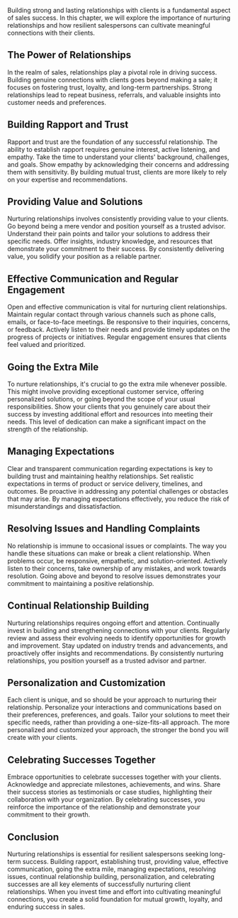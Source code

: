 
Building strong and lasting relationships with clients is a fundamental aspect of sales success. In this chapter, we will explore the importance of nurturing relationships and how resilient salespersons can cultivate meaningful connections with their clients.

The Power of Relationships
--------------------------

In the realm of sales, relationships play a pivotal role in driving success. Building genuine connections with clients goes beyond making a sale; it focuses on fostering trust, loyalty, and long-term partnerships. Strong relationships lead to repeat business, referrals, and valuable insights into customer needs and preferences.

Building Rapport and Trust
--------------------------

Rapport and trust are the foundation of any successful relationship. The ability to establish rapport requires genuine interest, active listening, and empathy. Take the time to understand your clients' background, challenges, and goals. Show empathy by acknowledging their concerns and addressing them with sensitivity. By building mutual trust, clients are more likely to rely on your expertise and recommendations.

Providing Value and Solutions
-----------------------------

Nurturing relationships involves consistently providing value to your clients. Go beyond being a mere vendor and position yourself as a trusted advisor. Understand their pain points and tailor your solutions to address their specific needs. Offer insights, industry knowledge, and resources that demonstrate your commitment to their success. By consistently delivering value, you solidify your position as a reliable partner.

Effective Communication and Regular Engagement
----------------------------------------------

Open and effective communication is vital for nurturing client relationships. Maintain regular contact through various channels such as phone calls, emails, or face-to-face meetings. Be responsive to their inquiries, concerns, or feedback. Actively listen to their needs and provide timely updates on the progress of projects or initiatives. Regular engagement ensures that clients feel valued and prioritized.

Going the Extra Mile
--------------------

To nurture relationships, it's crucial to go the extra mile whenever possible. This might involve providing exceptional customer service, offering personalized solutions, or going beyond the scope of your usual responsibilities. Show your clients that you genuinely care about their success by investing additional effort and resources into meeting their needs. This level of dedication can make a significant impact on the strength of the relationship.

Managing Expectations
---------------------

Clear and transparent communication regarding expectations is key to building trust and maintaining healthy relationships. Set realistic expectations in terms of product or service delivery, timelines, and outcomes. Be proactive in addressing any potential challenges or obstacles that may arise. By managing expectations effectively, you reduce the risk of misunderstandings and dissatisfaction.

Resolving Issues and Handling Complaints
----------------------------------------

No relationship is immune to occasional issues or complaints. The way you handle these situations can make or break a client relationship. When problems occur, be responsive, empathetic, and solution-oriented. Actively listen to their concerns, take ownership of any mistakes, and work towards resolution. Going above and beyond to resolve issues demonstrates your commitment to maintaining a positive relationship.

Continual Relationship Building
-------------------------------

Nurturing relationships requires ongoing effort and attention. Continually invest in building and strengthening connections with your clients. Regularly review and assess their evolving needs to identify opportunities for growth and improvement. Stay updated on industry trends and advancements, and proactively offer insights and recommendations. By consistently nurturing relationships, you position yourself as a trusted advisor and partner.

Personalization and Customization
---------------------------------

Each client is unique, and so should be your approach to nurturing their relationship. Personalize your interactions and communications based on their preferences, preferences, and goals. Tailor your solutions to meet their specific needs, rather than providing a one-size-fits-all approach. The more personalized and customized your approach, the stronger the bond you will create with your clients.

Celebrating Successes Together
------------------------------

Embrace opportunities to celebrate successes together with your clients. Acknowledge and appreciate milestones, achievements, and wins. Share their success stories as testimonials or case studies, highlighting their collaboration with your organization. By celebrating successes, you reinforce the importance of the relationship and demonstrate your commitment to their growth.

Conclusion
----------

Nurturing relationships is essential for resilient salespersons seeking long-term success. Building rapport, establishing trust, providing value, effective communication, going the extra mile, managing expectations, resolving issues, continual relationship building, personalization, and celebrating successes are all key elements of successfully nurturing client relationships. When you invest time and effort into cultivating meaningful connections, you create a solid foundation for mutual growth, loyalty, and enduring success in sales.
